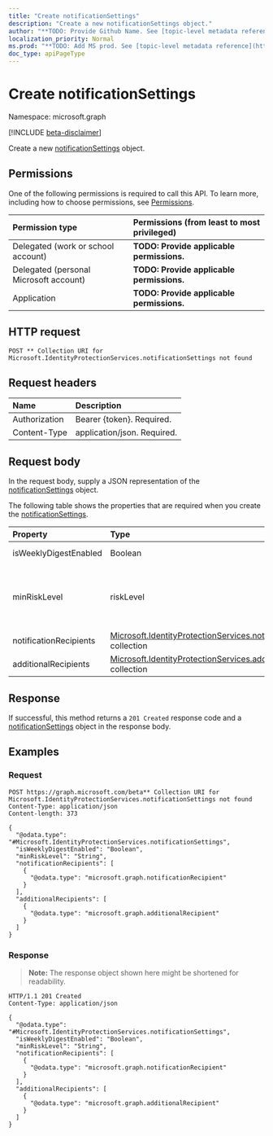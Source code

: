 ```yaml
---
title: "Create notificationSettings"
description: "Create a new notificationSettings object."
author: "**TODO: Provide Github Name. See [topic-level metadata reference](https://msgo.azurewebsites.net/add/document/guidelines/metadata.html#topic-level-metadata)**"
localization_priority: Normal
ms.prod: "**TODO: Add MS prod. See [topic-level metadata reference](https://msgo.azurewebsites.net/add/document/guidelines/metadata.html#topic-level-metadata)**"
doc_type: apiPageType
---
```


# Create notificationSettings
Namespace: microsoft.graph

[!INCLUDE [beta-disclaimer](../../includes/beta-disclaimer.md)]

Create a new [notificationSettings](../resources/notificationsettings.md) object.

## Permissions
One of the following permissions is required to call this API. To learn more, including how to choose permissions, see [Permissions](/graph/permissions-reference).

|Permission type|Permissions (from least to most privileged)|
|:---|:---|
|Delegated (work or school account)|**TODO: Provide applicable permissions.**|
|Delegated (personal Microsoft account)|**TODO: Provide applicable permissions.**|
|Application|**TODO: Provide applicable permissions.**|

## HTTP request

<!-- {
  "blockType": "ignored"
}
-->
``` http
POST ** Collection URI for Microsoft.IdentityProtectionServices.notificationSettings not found
```

## Request headers
|Name|Description|
|:---|:---|
|Authorization|Bearer {token}. Required.|
|Content-Type|application/json. Required.|

## Request body
In the request body, supply a JSON representation of the [notificationSettings](../resources/notificationsettings.md) object.

The following table shows the properties that are required when you create the [notificationSettings](../resources/notificationsettings.md).

|Property|Type|Description|
|:---|:---|:---|
|isWeeklyDigestEnabled|Boolean|**TODO: Add Description**|
|minRiskLevel|riskLevel|**TODO: Add Description**. Possible values are: `low`, `medium`, `high`, `hidden`, `none`, `unknownFutureValue`.|
|notificationRecipients|[Microsoft.IdentityProtectionServices.notificationRecipient](../resources/notificationrecipient.md) collection|**TODO: Add Description**|
|additionalRecipients|[Microsoft.IdentityProtectionServices.additionalRecipient](../resources/additionalrecipient.md) collection|**TODO: Add Description**|



## Response

If successful, this method returns a `201 Created` response code and a [notificationSettings](../resources/notificationsettings.md) object in the response body.

## Examples

### Request
<!-- {
  "blockType": "request",
  "name": "create_notificationsettings_from_"
}
-->
``` http
POST https://graph.microsoft.com/beta** Collection URI for Microsoft.IdentityProtectionServices.notificationSettings not found
Content-Type: application/json
Content-length: 373

{
  "@odata.type": "#Microsoft.IdentityProtectionServices.notificationSettings",
  "isWeeklyDigestEnabled": "Boolean",
  "minRiskLevel": "String",
  "notificationRecipients": [
    {
      "@odata.type": "microsoft.graph.notificationRecipient"
    }
  ],
  "additionalRecipients": [
    {
      "@odata.type": "microsoft.graph.additionalRecipient"
    }
  ]
}
```


### Response
>**Note:** The response object shown here might be shortened for readability.
<!-- {
  "blockType": "response",
  "truncated": true,
  "@odata.type": "Microsoft.IdentityProtectionServices.notificationSettings"
}
-->
``` http
HTTP/1.1 201 Created
Content-Type: application/json

{
  "@odata.type": "#Microsoft.IdentityProtectionServices.notificationSettings",
  "isWeeklyDigestEnabled": "Boolean",
  "minRiskLevel": "String",
  "notificationRecipients": [
    {
      "@odata.type": "microsoft.graph.notificationRecipient"
    }
  ],
  "additionalRecipients": [
    {
      "@odata.type": "microsoft.graph.additionalRecipient"
    }
  ]
}
```

